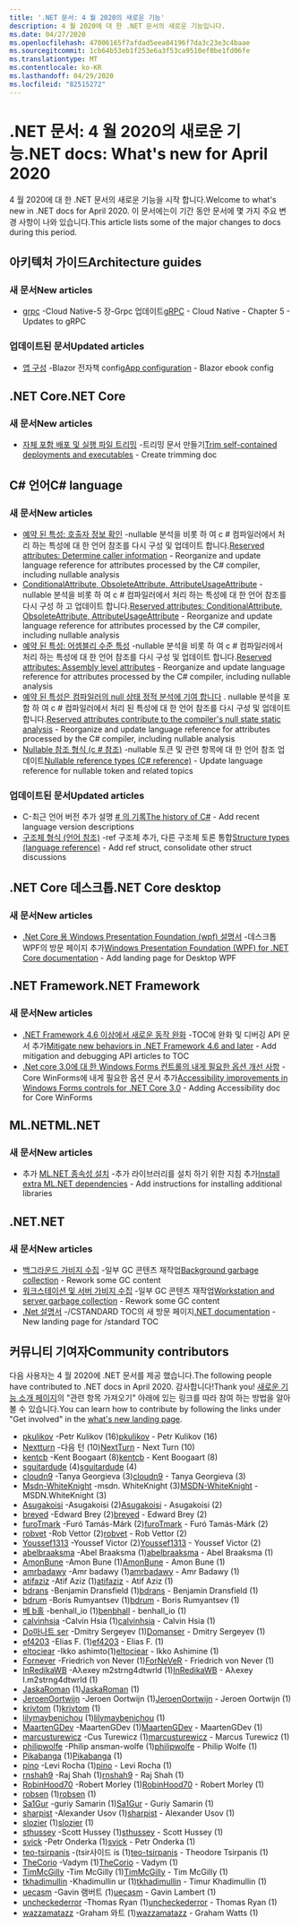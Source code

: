 ```yaml
---
title: '.NET 문서: 4 월 2020의 새로운 기능'
description: 4 월 2020에 대 한 .NET 문서의 새로운 기능입니다.
ms.date: 04/27/2020
ms.openlocfilehash: 47006165f7afdad5eea84196f7da3c23e3c4baae
ms.sourcegitcommit: 1cb64b53eb1f253e6a3f53ca9510ef0be1fd06fe
ms.translationtype: MT
ms.contentlocale: ko-KR
ms.lasthandoff: 04/29/2020
ms.locfileid: "82515272"
---
```

# <a name="net-docs-whats-new-for-april-2020"></a><span data-ttu-id="2461e-103">.NET 문서: 4 월 2020의 새로운 기능</span><span class="sxs-lookup"><span data-stu-id="2461e-103">.NET docs: What's new for April 2020</span></span>

<span data-ttu-id="2461e-104">4 월 2020에 대 한 .NET 문서의 새로운 기능을 시작 합니다.</span><span class="sxs-lookup"><span data-stu-id="2461e-104">Welcome to what's new in .NET docs for April 2020.</span></span> <span data-ttu-id="2461e-105">이 문서에는이 기간 동안 문서에 몇 가지 주요 변경 사항이 나와 있습니다.</span><span class="sxs-lookup"><span data-stu-id="2461e-105">This article lists some of the major changes to docs during this period.</span></span>

## <a name="architecture-guides"></a><span data-ttu-id="2461e-106">아키텍처 가이드</span><span class="sxs-lookup"><span data-stu-id="2461e-106">Architecture guides</span></span>

### <a name="new-articles"></a><span data-ttu-id="2461e-107">새 문서</span><span class="sxs-lookup"><span data-stu-id="2461e-107">New articles</span></span>

- <span data-ttu-id="2461e-108">[grpc](../architecture/cloud-native/grpc.md) -Cloud Native-5 장-Grpc 업데이트</span><span class="sxs-lookup"><span data-stu-id="2461e-108">[gRPC](../architecture/cloud-native/grpc.md) - Cloud Native - Chapter 5 - Updates to gRPC</span></span>

### <a name="updated-articles"></a><span data-ttu-id="2461e-109">업데이트된 문서</span><span class="sxs-lookup"><span data-stu-id="2461e-109">Updated articles</span></span>

- <span data-ttu-id="2461e-110">[앱 구성](../architecture/blazor-for-web-forms-developers/config.md) -Blazor 전자책 config</span><span class="sxs-lookup"><span data-stu-id="2461e-110">[App configuration](../architecture/blazor-for-web-forms-developers/config.md) - Blazor ebook config</span></span>

## <a name="net-core"></a><span data-ttu-id="2461e-111">.NET Core</span><span class="sxs-lookup"><span data-stu-id="2461e-111">.NET Core</span></span>

### <a name="new-articles"></a><span data-ttu-id="2461e-112">새 문서</span><span class="sxs-lookup"><span data-stu-id="2461e-112">New articles</span></span>

- <span data-ttu-id="2461e-113">[자체 포함 배포 및 실행 파일 트리밍](../core/deploying/trim-self-contained.md) -트리밍 문서 만들기</span><span class="sxs-lookup"><span data-stu-id="2461e-113">[Trim self-contained deployments and executables](../core/deploying/trim-self-contained.md) - Create trimming doc</span></span>

## <a name="c-language"></a><span data-ttu-id="2461e-114">C# 언어</span><span class="sxs-lookup"><span data-stu-id="2461e-114">C# language</span></span>

### <a name="new-articles"></a><span data-ttu-id="2461e-115">새 문서</span><span class="sxs-lookup"><span data-stu-id="2461e-115">New articles</span></span>

- <span data-ttu-id="2461e-116">[예약 된 특성: 호출자 정보 확인](../csharp/language-reference/attributes/caller-information.md) -nullable 분석을 비롯 하 여 c # 컴파일러에서 처리 하는 특성에 대 한 언어 참조를 다시 구성 및 업데이트 합니다.</span><span class="sxs-lookup"><span data-stu-id="2461e-116">[Reserved attributes: Determine caller information](../csharp/language-reference/attributes/caller-information.md) - Reorganize and update language reference for attributes processed by the C# compiler, including nullable analysis</span></span>
- <span data-ttu-id="2461e-117">[ConditionalAttribute, ObsoleteAttribute, AttributeUsageAttribute](../csharp/language-reference/attributes/general.md) -nullable 분석을 비롯 하 여 c # 컴파일러에서 처리 하는 특성에 대 한 언어 참조를 다시 구성 하 고 업데이트 합니다.</span><span class="sxs-lookup"><span data-stu-id="2461e-117">[Reserved attributes: ConditionalAttribute, ObsoleteAttribute, AttributeUsageAttribute](../csharp/language-reference/attributes/general.md) - Reorganize and update language reference for attributes processed by the C# compiler, including nullable analysis</span></span>
- <span data-ttu-id="2461e-118">[예약 된 특성: 어셈블리 수준 특성](../csharp/language-reference/attributes/global.md) -nullable 분석을 비롯 하 여 c # 컴파일러에서 처리 하는 특성에 대 한 언어 참조를 다시 구성 및 업데이트 합니다.</span><span class="sxs-lookup"><span data-stu-id="2461e-118">[Reserved attributes: Assembly level attributes](../csharp/language-reference/attributes/global.md) - Reorganize and update language reference for attributes processed by the C# compiler, including nullable analysis</span></span>
- <span data-ttu-id="2461e-119">[예약 된 특성은 컴파일러의 null 상태 정적 분석에 기여 합니다](../csharp/language-reference/attributes/nullable-analysis.md) . nullable 분석을 포함 하 여 c # 컴파일러에서 처리 된 특성에 대 한 언어 참조를 다시 구성 및 업데이트 합니다.</span><span class="sxs-lookup"><span data-stu-id="2461e-119">[Reserved attributes contribute to the compiler's null state static analysis](../csharp/language-reference/attributes/nullable-analysis.md) - Reorganize and update language reference for attributes processed by the C# compiler, including nullable analysis</span></span>
- <span data-ttu-id="2461e-120">[Nullable 참조 형식 (c # 참조)](../csharp/language-reference/builtin-types/nullable-reference-types.md) -nullable 토큰 및 관련 항목에 대 한 언어 참조 업데이트</span><span class="sxs-lookup"><span data-stu-id="2461e-120">[Nullable reference types (C# reference)](../csharp/language-reference/builtin-types/nullable-reference-types.md) - Update language reference for nullable token and related topics</span></span>

### <a name="updated-articles"></a><span data-ttu-id="2461e-121">업데이트된 문서</span><span class="sxs-lookup"><span data-stu-id="2461e-121">Updated articles</span></span>

- <span data-ttu-id="2461e-122">C-최근 언어 버전 추가 설명 [\# 의 기록](../csharp/whats-new/csharp-version-history.md)</span><span class="sxs-lookup"><span data-stu-id="2461e-122">[The history of C\#](../csharp/whats-new/csharp-version-history.md) - Add recent language version descriptions</span></span>
- <span data-ttu-id="2461e-123">[구조체 형식 (언어 참조)](../csharp/language-reference/builtin-types/struct.md) -ref 구조체 추가, 다른 구조체 토론 통합</span><span class="sxs-lookup"><span data-stu-id="2461e-123">[Structure types (language reference)](../csharp/language-reference/builtin-types/struct.md) - Add ref struct, consolidate other struct discussions</span></span>

## <a name="net-core-desktop"></a><span data-ttu-id="2461e-124">.NET Core 데스크톱</span><span class="sxs-lookup"><span data-stu-id="2461e-124">.NET Core desktop</span></span>

### <a name="new-articles"></a><span data-ttu-id="2461e-125">새 문서</span><span class="sxs-lookup"><span data-stu-id="2461e-125">New articles</span></span>

- <span data-ttu-id="2461e-126">[.Net Core 용 Windows Presentation Foundation (wpf) 설명서](../desktop-wpf/index.yml) -데스크톱 WPF의 방문 페이지 추가</span><span class="sxs-lookup"><span data-stu-id="2461e-126">[Windows Presentation Foundation (WPF) for .NET Core documentation](../desktop-wpf/index.yml) - Add landing page for Desktop WPF</span></span>

## <a name="net-framework"></a><span data-ttu-id="2461e-127">.NET Framework</span><span class="sxs-lookup"><span data-stu-id="2461e-127">.NET Framework</span></span>

### <a name="new-articles"></a><span data-ttu-id="2461e-128">새 문서</span><span class="sxs-lookup"><span data-stu-id="2461e-128">New articles</span></span>

- <span data-ttu-id="2461e-129">[.NET Framework 4.6 이상에서 새로운 동작 완화](../framework/migration-guide/mitigations.md) -TOC에 완화 및 디버깅 API 문서 추가</span><span class="sxs-lookup"><span data-stu-id="2461e-129">[Mitigate new behaviors in .NET Framework 4.6 and later](../framework/migration-guide/mitigations.md) - Add mitigation and debugging API articles to TOC</span></span>
- <span data-ttu-id="2461e-130">[.Net core 3.0에 대 한 Windows Forms 컨트롤의 내게 필요한 옵션 개선 사항](../framework/winforms/windows-forms-accessibility-improvements.md) -Core WinForms에 내게 필요한 옵션 문서 추가</span><span class="sxs-lookup"><span data-stu-id="2461e-130">[Accessibility improvements in Windows Forms controls for .NET Core 3.0](../framework/winforms/windows-forms-accessibility-improvements.md) - Adding Accessibility doc for Core WinForms</span></span>

## <a name="mlnet"></a><span data-ttu-id="2461e-131">ML.NET</span><span class="sxs-lookup"><span data-stu-id="2461e-131">ML.NET</span></span>

### <a name="new-articles"></a><span data-ttu-id="2461e-132">새 문서</span><span class="sxs-lookup"><span data-stu-id="2461e-132">New articles</span></span>

- <span data-ttu-id="2461e-133">추가 [ML.NET 종속성 설치](../machine-learning/how-to-guides/install-extra-dependencies.md) -추가 라이브러리를 설치 하기 위한 지침 추가</span><span class="sxs-lookup"><span data-stu-id="2461e-133">[Install extra ML.NET dependencies](../machine-learning/how-to-guides/install-extra-dependencies.md) - Add instructions for installing additional libraries</span></span>

## <a name="net"></a><span data-ttu-id="2461e-134">.NET</span><span class="sxs-lookup"><span data-stu-id="2461e-134">.NET</span></span>

### <a name="new-articles"></a><span data-ttu-id="2461e-135">새 문서</span><span class="sxs-lookup"><span data-stu-id="2461e-135">New articles</span></span>

- <span data-ttu-id="2461e-136">[백그라운드 가비지 수집](../standard/garbage-collection/background-gc.md) -일부 GC 콘텐츠 재작업</span><span class="sxs-lookup"><span data-stu-id="2461e-136">[Background garbage collection](../standard/garbage-collection/background-gc.md) - Rework some GC content</span></span>
- <span data-ttu-id="2461e-137">[워크스테이션 및 서버 가비지 수집](../standard/garbage-collection/workstation-server-gc.md) -일부 GC 콘텐츠 재작업</span><span class="sxs-lookup"><span data-stu-id="2461e-137">[Workstation and server garbage collection](../standard/garbage-collection/workstation-server-gc.md) - Rework some GC content</span></span>
- <span data-ttu-id="2461e-138">[.Net 설명서](../standard/index.yml) -/CSTANDARD TOC의 새 방문 페이지</span><span class="sxs-lookup"><span data-stu-id="2461e-138">[.NET documentation](../standard/index.yml) - New landing page for /standard TOC</span></span>

## <a name="community-contributors"></a><span data-ttu-id="2461e-139">커뮤니티 기여자</span><span class="sxs-lookup"><span data-stu-id="2461e-139">Community contributors</span></span>

<span data-ttu-id="2461e-140">다음 사용자는 4 월 2020에 .NET 문서를 제공 했습니다.</span><span class="sxs-lookup"><span data-stu-id="2461e-140">The following people have contributed to .NET docs in April 2020.</span></span> <span data-ttu-id="2461e-141">감사합니다!</span><span class="sxs-lookup"><span data-stu-id="2461e-141">Thank you!</span></span> <span data-ttu-id="2461e-142">[새로운 기능 소개 페이지](index.yml)의 "관련 항목 가져오기" 아래에 있는 링크를 따라 참여 하는 방법을 알아볼 수 있습니다.</span><span class="sxs-lookup"><span data-stu-id="2461e-142">You can learn how to contribute by following the links under "Get involved" in the [what's new landing page](index.yml).</span></span>

- <span data-ttu-id="2461e-143">[pkulikov](https://github.com/pkulikov) -Petr Kulikov (16)</span><span class="sxs-lookup"><span data-stu-id="2461e-143">[pkulikov](https://github.com/pkulikov) - Petr Kulikov (16)</span></span>
- <span data-ttu-id="2461e-144">[Nextturn](https://github.com/NextTurn) -다음 턴 (10)</span><span class="sxs-lookup"><span data-stu-id="2461e-144">[NextTurn](https://github.com/NextTurn) - Next Turn (10)</span></span>
- <span data-ttu-id="2461e-145">[kentcb](https://github.com/kentcb) -Kent Boogaart (8)</span><span class="sxs-lookup"><span data-stu-id="2461e-145">[kentcb](https://github.com/kentcb) - Kent Boogaart (8)</span></span>
- <span data-ttu-id="2461e-146">[sguitardude](https://github.com/sguitardude) (4)</span><span class="sxs-lookup"><span data-stu-id="2461e-146">[sguitardude](https://github.com/sguitardude) (4)</span></span>
- <span data-ttu-id="2461e-147">[cloudn9](https://github.com/cloudn9) -Tanya Georgieva (3)</span><span class="sxs-lookup"><span data-stu-id="2461e-147">[cloudn9](https://github.com/cloudn9) - Tanya Georgieva (3)</span></span>
- <span data-ttu-id="2461e-148">[Msdn-WhiteKnight](https://github.com/MSDN-WhiteKnight) -msdn. WhiteKnight (3)</span><span class="sxs-lookup"><span data-stu-id="2461e-148">[MSDN-WhiteKnight](https://github.com/MSDN-WhiteKnight) - MSDN.WhiteKnight (3)</span></span>
- <span data-ttu-id="2461e-149">[Asugakoisi](https://github.com/Asugakoisi) -Asugakoisi (2)</span><span class="sxs-lookup"><span data-stu-id="2461e-149">[Asugakoisi](https://github.com/Asugakoisi) - Asugakoisi (2)</span></span>
- <span data-ttu-id="2461e-150">[breyed](https://github.com/breyed) -Edward Brey (2)</span><span class="sxs-lookup"><span data-stu-id="2461e-150">[breyed](https://github.com/breyed) - Edward Brey (2)</span></span>
- <span data-ttu-id="2461e-151">[furoTmark](https://github.com/furoTmark) -Furó Tamás-Márk (2)</span><span class="sxs-lookup"><span data-stu-id="2461e-151">[furoTmark](https://github.com/furoTmark) -  Furó Tamás-Márk (2)</span></span>
- <span data-ttu-id="2461e-152">[robvet](https://github.com/robvet) -Rob Vettor (2)</span><span class="sxs-lookup"><span data-stu-id="2461e-152">[robvet](https://github.com/robvet) - Rob Vettor (2)</span></span>
- <span data-ttu-id="2461e-153">[Youssef1313](https://github.com/Youssef1313) -Youssef Victor (2)</span><span class="sxs-lookup"><span data-stu-id="2461e-153">[Youssef1313](https://github.com/Youssef1313) - Youssef Victor (2)</span></span>
- <span data-ttu-id="2461e-154">[abelbraaksma](https://github.com/abelbraaksma) -Abel Braaksma (1)</span><span class="sxs-lookup"><span data-stu-id="2461e-154">[abelbraaksma](https://github.com/abelbraaksma) - Abel Braaksma (1)</span></span>
- <span data-ttu-id="2461e-155">[AmonBune](https://github.com/AmonBune) -Amon Bune (1)</span><span class="sxs-lookup"><span data-stu-id="2461e-155">[AmonBune](https://github.com/AmonBune) - Amon Bune (1)</span></span>
- <span data-ttu-id="2461e-156">[amrbadawy](https://github.com/amrbadawy) -Amr badawy (1)</span><span class="sxs-lookup"><span data-stu-id="2461e-156">[amrbadawy](https://github.com/amrbadawy) - Amr Badawy (1)</span></span>
- <span data-ttu-id="2461e-157">[atifaziz](https://github.com/atifaziz) -Atif Aziz (1)</span><span class="sxs-lookup"><span data-stu-id="2461e-157">[atifaziz](https://github.com/atifaziz) - Atif Aziz (1)</span></span>
- <span data-ttu-id="2461e-158">[bdrans](https://github.com/bdrans) -Benjamin Dransfield (1)</span><span class="sxs-lookup"><span data-stu-id="2461e-158">[bdrans](https://github.com/bdrans) - Benjamin Dransfield (1)</span></span>
- <span data-ttu-id="2461e-159">[bdrum](https://github.com/bdrum) -Boris Rumyantsev (1)</span><span class="sxs-lookup"><span data-stu-id="2461e-159">[bdrum](https://github.com/bdrum) - Boris Rumyantsev (1)</span></span>
- <span data-ttu-id="2461e-160">[베 b홀](https://github.com/benbhall) -benhall_io (1)</span><span class="sxs-lookup"><span data-stu-id="2461e-160">[benbhall](https://github.com/benbhall) - benhall_io (1)</span></span>
- <span data-ttu-id="2461e-161">[calvinhsia](https://github.com/calvinhsia) -Calvin Hsia (1)</span><span class="sxs-lookup"><span data-stu-id="2461e-161">[calvinhsia](https://github.com/calvinhsia) - Calvin Hsia (1)</span></span>
- <span data-ttu-id="2461e-162">[Do마나트 ser](https://github.com/Domanser) -Dmitry Sergeyev (1)</span><span class="sxs-lookup"><span data-stu-id="2461e-162">[Domanser](https://github.com/Domanser) - Dmitry Sergeyev (1)</span></span>
- <span data-ttu-id="2461e-163">[ef4203](https://github.com/ef4203) -Elias F. (1)</span><span class="sxs-lookup"><span data-stu-id="2461e-163">[ef4203](https://github.com/ef4203) - Elias F. (1)</span></span>
- <span data-ttu-id="2461e-164">[eltociear](https://github.com/eltociear) -Ikko ashimto(1)</span><span class="sxs-lookup"><span data-stu-id="2461e-164">[eltociear](https://github.com/eltociear) - Ikko Ashimine (1)</span></span>
- <span data-ttu-id="2461e-165">[Fornever](https://github.com/ForNeVeR) -Friedrich von Never (1)</span><span class="sxs-lookup"><span data-stu-id="2461e-165">[ForNeVeR](https://github.com/ForNeVeR) - Friedrich von Never (1)</span></span>
- <span data-ttu-id="2461e-166">[InRedikaWB](https://github.com/InRedikaWB) -Aλexey m2strng4dtwrld (1)</span><span class="sxs-lookup"><span data-stu-id="2461e-166">[InRedikaWB](https://github.com/InRedikaWB) - Aλexey I.m2strng4dtwrld (1)</span></span>
- <span data-ttu-id="2461e-167">[JaskaRoman](https://github.com/JaskaRoman) (1)</span><span class="sxs-lookup"><span data-stu-id="2461e-167">[JaskaRoman](https://github.com/JaskaRoman) (1)</span></span>
- <span data-ttu-id="2461e-168">[JeroenOortwijn](https://github.com/JeroenOortwijn) -Jeroen Oortwijn (1)</span><span class="sxs-lookup"><span data-stu-id="2461e-168">[JeroenOortwijn](https://github.com/JeroenOortwijn) - Jeroen Oortwijn (1)</span></span>
- <span data-ttu-id="2461e-169">[krivtom](https://github.com/krivtom) (1)</span><span class="sxs-lookup"><span data-stu-id="2461e-169">[krivtom](https://github.com/krivtom) (1)</span></span>
- <span data-ttu-id="2461e-170">[lilymaybenichou](https://github.com/lilymaybenichou) (1)</span><span class="sxs-lookup"><span data-stu-id="2461e-170">[lilymaybenichou](https://github.com/lilymaybenichou) (1)</span></span>
- <span data-ttu-id="2461e-171">[MaartenGDev](https://github.com/MaartenGDev) -MaartenGDev (1)</span><span class="sxs-lookup"><span data-stu-id="2461e-171">[MaartenGDev](https://github.com/MaartenGDev) - MaartenGDev (1)</span></span>
- <span data-ttu-id="2461e-172">[marcusturewicz](https://github.com/marcusturewicz) -Cus Turewicz (1)</span><span class="sxs-lookup"><span data-stu-id="2461e-172">[marcusturewicz](https://github.com/marcusturewicz) - Marcus Turewicz (1)</span></span>
- <span data-ttu-id="2461e-173">[philipwolfe](https://github.com/philipwolfe) -Philip ansman-wolfe (1)</span><span class="sxs-lookup"><span data-stu-id="2461e-173">[philipwolfe](https://github.com/philipwolfe) - Philip Wolfe (1)</span></span>
- <span data-ttu-id="2461e-174">[Pikabanga](https://github.com/Pikabanga) (1)</span><span class="sxs-lookup"><span data-stu-id="2461e-174">[Pikabanga](https://github.com/Pikabanga) (1)</span></span>
- <span data-ttu-id="2461e-175">[pino](https://github.com/pino) -Levi Rocha (1)</span><span class="sxs-lookup"><span data-stu-id="2461e-175">[pino](https://github.com/pino) - Levi Rocha (1)</span></span>
- <span data-ttu-id="2461e-176">[rnshah9](https://github.com/rnshah9) -Raj Shah (1)</span><span class="sxs-lookup"><span data-stu-id="2461e-176">[rnshah9](https://github.com/rnshah9) - Raj Shah (1)</span></span>
- <span data-ttu-id="2461e-177">[RobinHood70](https://github.com/RobinHood70) -Robert Morley (1)</span><span class="sxs-lookup"><span data-stu-id="2461e-177">[RobinHood70](https://github.com/RobinHood70) - Robert Morley (1)</span></span>
- <span data-ttu-id="2461e-178">[robsen](https://github.com/robsen) (1)</span><span class="sxs-lookup"><span data-stu-id="2461e-178">[robsen](https://github.com/robsen) (1)</span></span>
- <span data-ttu-id="2461e-179">[Sa1Gur](https://github.com/Sa1Gur) -guriy Samarin (1)</span><span class="sxs-lookup"><span data-stu-id="2461e-179">[Sa1Gur](https://github.com/Sa1Gur) - Guriy Samarin (1)</span></span>
- <span data-ttu-id="2461e-180">[sharpist](https://github.com/sharpist) -Alexander Usov (1)</span><span class="sxs-lookup"><span data-stu-id="2461e-180">[sharpist](https://github.com/sharpist) - Alexander Usov (1)</span></span>
- <span data-ttu-id="2461e-181">[slozier](https://github.com/slozier) (1)</span><span class="sxs-lookup"><span data-stu-id="2461e-181">[slozier](https://github.com/slozier) (1)</span></span>
- <span data-ttu-id="2461e-182">[sthussey](https://github.com/sthussey) -Scott Hussey (1)</span><span class="sxs-lookup"><span data-stu-id="2461e-182">[sthussey](https://github.com/sthussey) - Scott Hussey (1)</span></span>
- <span data-ttu-id="2461e-183">[svick](https://github.com/svick) -Petr Onderka (1)</span><span class="sxs-lookup"><span data-stu-id="2461e-183">[svick](https://github.com/svick) - Petr Onderka (1)</span></span>
- <span data-ttu-id="2461e-184">[teo-tsirpanis](https://github.com/teo-tsirpanis) -(tsir사이드 is (1)</span><span class="sxs-lookup"><span data-stu-id="2461e-184">[teo-tsirpanis](https://github.com/teo-tsirpanis) - Theodore Tsirpanis (1)</span></span>
- <span data-ttu-id="2461e-185">[TheCorio](https://github.com/TheCorio) -Vadym (1)</span><span class="sxs-lookup"><span data-stu-id="2461e-185">[TheCorio](https://github.com/TheCorio) - Vadym (1)</span></span>
- <span data-ttu-id="2461e-186">[TimMcGilly](https://github.com/TimMcGilly) -Tim McGilly (1)</span><span class="sxs-lookup"><span data-stu-id="2461e-186">[TimMcGilly](https://github.com/TimMcGilly) - Tim McGilly (1)</span></span>
- <span data-ttu-id="2461e-187">[tkhadimullin](https://github.com/tkhadimullin) -Khadimullin ur (1)</span><span class="sxs-lookup"><span data-stu-id="2461e-187">[tkhadimullin](https://github.com/tkhadimullin) - Timur Khadimullin (1)</span></span>
- <span data-ttu-id="2461e-188">[uecasm](https://github.com/uecasm) -Gavin 램버트 (1)</span><span class="sxs-lookup"><span data-stu-id="2461e-188">[uecasm](https://github.com/uecasm) - Gavin Lambert (1)</span></span>
- <span data-ttu-id="2461e-189">[uncheckederror](https://github.com/uncheckederror) -Thomas Ryan (1)</span><span class="sxs-lookup"><span data-stu-id="2461e-189">[uncheckederror](https://github.com/uncheckederror) - Thomas Ryan (1)</span></span>
- <span data-ttu-id="2461e-190">[wazzamatazz](https://github.com/wazzamatazz) -Graham 와트 (1)</span><span class="sxs-lookup"><span data-stu-id="2461e-190">[wazzamatazz](https://github.com/wazzamatazz) - Graham Watts (1)</span></span>

